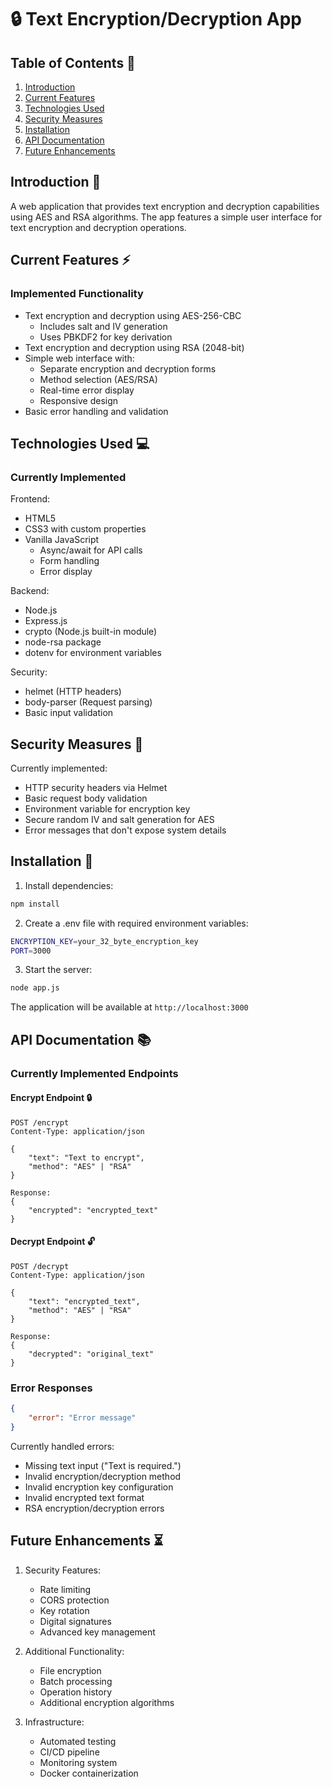 # 🔒 Text Encryption/Decryption App

## Table of Contents 📑
1. [Introduction](#introduction-)
2. [Current Features](#current-features-)
3. [Technologies Used](#technologies-used-)
4. [Security Measures](#security-measures-)
5. [Installation](#installation-)
6. [API Documentation](#api-documentation-)
7. [Future Enhancements](#future-enhancements-)

## Introduction 📘
A web application that provides text encryption and decryption capabilities using AES and RSA algorithms. The app features a simple user interface for text encryption and decryption operations.

## Current Features ⚡
### Implemented Functionality
- Text encryption and decryption using AES-256-CBC
  - Includes salt and IV generation
  - Uses PBKDF2 for key derivation
- Text encryption and decryption using RSA (2048-bit)
- Simple web interface with:
  - Separate encryption and decryption forms
  - Method selection (AES/RSA)
  - Real-time error display
  - Responsive design
- Basic error handling and validation

## Technologies Used 💻
### Currently Implemented

Frontend:
- HTML5
- CSS3 with custom properties
- Vanilla JavaScript
  - Async/await for API calls
  - Form handling
  - Error display

Backend:
- Node.js
- Express.js
- crypto (Node.js built-in module)
- node-rsa package
- dotenv for environment variables

Security:
- helmet (HTTP headers)
- body-parser (Request parsing)
- Basic input validation

## Security Measures 🔐
Currently implemented:
- HTTP security headers via Helmet
- Basic request body validation
- Environment variable for encryption key
- Secure random IV and salt generation for AES
- Error messages that don't expose system details

## Installation 🚀
1. Install dependencies:
```bash
npm install
```

2. Create a .env file with required environment variables:
```bash
ENCRYPTION_KEY=your_32_byte_encryption_key
PORT=3000
```

3. Start the server:
```bash
node app.js
```

The application will be available at `http://localhost:3000`

## API Documentation 📚
### Currently Implemented Endpoints

#### Encrypt Endpoint 🔒
```http
POST /encrypt
Content-Type: application/json

{
    "text": "Text to encrypt",
    "method": "AES" | "RSA"
}

Response:
{
    "encrypted": "encrypted_text"
}
```

#### Decrypt Endpoint 🔓
```http
POST /decrypt
Content-Type: application/json

{
    "text": "encrypted_text",
    "method": "AES" | "RSA"
}

Response:
{
    "decrypted": "original_text"
}
```

### Error Responses
```json
{
    "error": "Error message"
}
```

Currently handled errors:
- Missing text input ("Text is required.")
- Invalid encryption/decryption method
- Invalid encryption key configuration
- Invalid encrypted text format
- RSA encryption/decryption errors

## Future Enhancements ⏳

1. Security Features:
   - Rate limiting
   - CORS protection
   - Key rotation
   - Digital signatures
   - Advanced key management

2. Additional Functionality:
   - File encryption
   - Batch processing
   - Operation history
   - Additional encryption algorithms

3. Infrastructure:
   - Automated testing
   - CI/CD pipeline
   - Monitoring system
   - Docker containerization